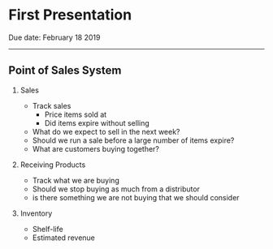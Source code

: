 
# First Presentation

Due date: February 18 2019

---

## Point of Sales System

[comment]: <> (describe your groups 'mini world' opportunity for setting a scene/story)

1. Sales
	* Track sales
		+ Price items sold at
		+ Did items expire without selling
	* What do we expect to sell in the next week?
	* Should we run a sale before a large number of items expire?
	* What are customers buying together?

2. Receiving Products
	* Track what we are buying
	* Should we stop buying as much from a distributor
	* is there something we are not buying that we should consider

3. Inventory
	* Shelf-life
	* Estimated revenue
